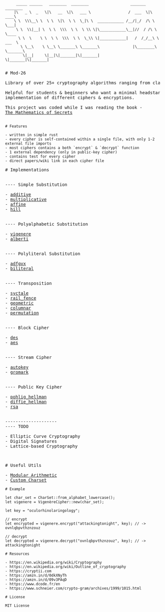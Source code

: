 ```

     _____ ______   ________  ________                   _______  ________     
    |\   _ \  _   \|\   __  \|\   ___ \                 /  ___  \|\   ____\    
    \ \  \\\__\ \  \ \  \|\  \ \  \_|\ \  ____________ /__/|_/  /\ \  \___|    
     \ \  \\|__| \  \ \  \\\  \ \  \ \\ \|\____________\__|//  / /\ \  \____   
      \ \  \    \ \  \ \  \\\  \ \  \_\\ \|____________|   /  /_/__\ \  ___  \ 
       \ \__\    \ \__\ \_______\ \_______\               |\________\ \_______\
        \|__|     \|__|\|_______|\|_______|                \|_______|\|_______|
                                                                           

```



<pre>
# Mod-26

Library of over 25+ cryptography algorithms ranging from classical to modern. 

Helpful for students & beginners who want a minimal headstart-
implementation of different ciphers & encryptions.

This project was coded while I was reading the book -
<a href="https://amzn.in/d/0dkXNyTh">The Mathematics of Secrets</a>

</pre>


```
# Features

- written in simple rust
- every cipher is self-contained within a single file, with only 1-2 external file imports
- most ciphers contains a both `encrypt` & `decrypt` function
- 1 external dependency (only in public-key cipher) 
- contains test for every cipher
- direct papers/wiki link in each cipher file

```


<pre>
# Implementations


---- Simple Substitution

- <a href="/src/simple_substitution/additive.rs">additive</a>
- <a href="/src/simple_substitution/multiplicative.rs">multiplicative</a>
- <a href="/src/simple_substitution/affine.rs">affine</a>
- <a href="/src/simple_substitution/hill.rs">hill</a>


---- Polyalphabetic Substitution

- <a href="/src/polyalphebatic_substitution/vigenere.rs">vigenere</a>
- <a href="/src/polyalphebatic_substitution/alberti.rs">alberti</a>


---- Polyliteral Substitution

- <a href="/src/polyliteral/adfgvx.rs">adfgvx</a>
- <a href="/src/polyliteral/biliteral.rs">biliteral</a>


---- Transposition

- <a href="/src/transposition/scytale.rs">syctale</a>
- <a href="/src/transposition/rail_fence.rs">rail_fence</a>
- <a href="/src/transposition/geometric.rs">geometric</a>
- <a href="/src/transposition/columnar.rs">columnar</a>
- <a href="/src/transposition/permutation.rs">permutation</a>


---- Block Cipher

- <a href="/src/block/des.rs">des</a>
- <a href="/src/block/aes.rs">aes</a>


---- Stream Cipher

- <a href="/src/stream/autokey.rs">autokey</a>
- <a href="/src/stream/gromark.rs">gromark</a>


---- Public Key Cipher

- <a href="/src/public_key/pohlig_hellman.rs">pohlig_hellman</a>
- <a href="/src/public_key/deffie_hellman_key_exchange.rs">diffie_hellman</a>
- <a href="/src/public_key/rsa.rs">rsa</a>


--------------------
---- TODO

- Elliptic Curve Cryptography
- Digital Signatures
- Lattice-based Cryptography

</pre>


<pre>

# Useful Utils

- <a href="/src/utils/mod_arithmetic.rs">Modular Arithmetic</a>
- <a href="/src/utils/char_set.rs">Custom Charset</a>
</pre>

```
# Example 

let char_set = CharSet::from_alphabet_lowercase();
let vigenere = VigenèreCipher::new(char_set);

let key = "oculorhinolaringology";

// encrypt
let encrypted = vigenere.encrypt("attackingtonight", key); // -> ovnlqbpvthznzouz 

// decrypt
let decrypted = vigenere.decrypt("ovnlqbpvthznzouz", key); // -> attackingtonight
```


```
# Resources

- https://en.wikipedia.org/wiki/Cryptography
- https://en.wikipedia.org/wiki/Outline_of_cryptography
- https://cryptii.com
- https://amzn.in/d/0dkXNyTh
- https://amzn.in/d/09v3PAqD
- https://www.dcode.fr/en
- https://www.schneier.com/crypto-gram/archives/1999/1015.html
```


```
# License

MIT License 
```
